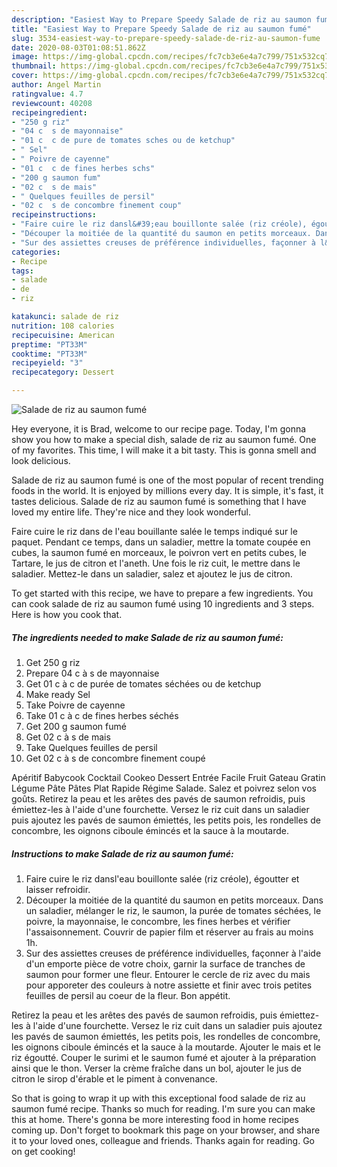 ```yaml
---
description: "Easiest Way to Prepare Speedy Salade de riz au saumon fumé"
title: "Easiest Way to Prepare Speedy Salade de riz au saumon fumé"
slug: 3534-easiest-way-to-prepare-speedy-salade-de-riz-au-saumon-fume
date: 2020-08-03T01:08:51.862Z
image: https://img-global.cpcdn.com/recipes/fc7cb3e6e4a7c799/751x532cq70/salade-de-riz-au-saumon-fume-photo-principale-de-la-recette.jpg
thumbnail: https://img-global.cpcdn.com/recipes/fc7cb3e6e4a7c799/751x532cq70/salade-de-riz-au-saumon-fume-photo-principale-de-la-recette.jpg
cover: https://img-global.cpcdn.com/recipes/fc7cb3e6e4a7c799/751x532cq70/salade-de-riz-au-saumon-fume-photo-principale-de-la-recette.jpg
author: Angel Martin
ratingvalue: 4.7
reviewcount: 40208
recipeingredient:
- "250 g riz"
- "04 c  s de mayonnaise"
- "01 c  c de pure de tomates sches ou de ketchup"
- " Sel"
- " Poivre de cayenne"
- "01 c  c de fines herbes schs"
- "200 g saumon fum"
- "02 c  s de mais"
- " Quelques feuilles de persil"
- "02 c  s de concombre finement coup"
recipeinstructions:
- "Faire cuire le riz dansl&#39;eau bouillonte salée (riz créole), égoutter et laisser refroidir."
- "Découper la moitiée de la quantité du saumon en petits morceaux. Dans un saladier, mélanger le riz, le saumon, la purée de tomates séchées, le poivre, la mayonnaise, le concombre, les fines herbes et vérifier l&#39;assaisonnement. Couvrir de papier film et réserver au frais au moins 1h."
- "Sur des assiettes creuses de préférence individuelles, façonner à l&#39;aide d&#39;un emporte pièce de votre choix, garnir la surface de tranches de saumon pour former une fleur. Entourer le cercle de riz avec du mais pour apporeter des couleurs à notre assiette et finir avec trois petites feuilles de persil au coeur de la fleur. Bon appétit."
categories:
- Recipe
tags:
- salade
- de
- riz

katakunci: salade de riz 
nutrition: 108 calories
recipecuisine: American
preptime: "PT33M"
cooktime: "PT33M"
recipeyield: "3"
recipecategory: Dessert

---
```



![Salade de riz au saumon fumé](https://img-global.cpcdn.com/recipes/fc7cb3e6e4a7c799/751x532cq70/salade-de-riz-au-saumon-fume-photo-principale-de-la-recette.jpg)

Hey everyone, it is Brad, welcome to our recipe page. Today, I'm gonna show you how to make a special dish, salade de riz au saumon fumé. One of my favorites. This time, I will make it a bit tasty. This is gonna smell and look delicious.

Salade de riz au saumon fumé is one of the most popular of recent trending foods in the world. It is enjoyed by millions every day. It is simple, it's fast, it tastes delicious. Salade de riz au saumon fumé is something that I have loved my entire life. They're nice and they look wonderful.

Faire cuire le riz dans de l&#39;eau bouillante salée le temps indiqué sur le paquet. Pendant ce temps, dans un saladier, mettre la tomate coupée en cubes, la saumon fumé en morceaux, le poivron vert en petits cubes, le Tartare, le jus de citron et l&#39;aneth. Une fois le riz cuit, le mettre dans le saladier. Mettez-le dans un saladier, salez et ajoutez le jus de citron.


To get started with this recipe, we have to prepare a few ingredients. You can cook salade de riz au saumon fumé using 10 ingredients and 3 steps. Here is how you cook that.

<!--inarticleads1-->

##### The ingredients needed to make Salade de riz au saumon fumé:

1. Get 250 g riz
1. Prepare 04 c à s de mayonnaise
1. Get 01 c à c de purée de tomates séchées ou de ketchup
1. Make ready  Sel
1. Take  Poivre de cayenne
1. Take 01 c à c de fines herbes séchés
1. Get 200 g saumon fumé
1. Get 02 c à s de mais
1. Take  Quelques feuilles de persil
1. Get 02 c à s de concombre finement coupé


Apéritif Babycook Cocktail Cookeo Dessert Entrée Facile Fruit Gateau Gratin Légume Pâte Pâtes Plat Rapide Régime Salade. Salez et poivrez selon vos goûts. Retirez la peau et les arêtes des pavés de saumon refroidis, puis émiettez-les à l&#39;aide d&#39;une fourchette. Versez le riz cuit dans un saladier puis ajoutez les pavés de saumon émiettés, les petits pois, les rondelles de concombre, les oignons ciboule émincés et la sauce à la moutarde. 

<!--inarticleads2-->

##### Instructions to make Salade de riz au saumon fumé:

1. Faire cuire le riz dansl&#39;eau bouillonte salée (riz créole), égoutter et laisser refroidir.
1. Découper la moitiée de la quantité du saumon en petits morceaux. Dans un saladier, mélanger le riz, le saumon, la purée de tomates séchées, le poivre, la mayonnaise, le concombre, les fines herbes et vérifier l&#39;assaisonnement. Couvrir de papier film et réserver au frais au moins 1h.
1. Sur des assiettes creuses de préférence individuelles, façonner à l&#39;aide d&#39;un emporte pièce de votre choix, garnir la surface de tranches de saumon pour former une fleur. Entourer le cercle de riz avec du mais pour apporeter des couleurs à notre assiette et finir avec trois petites feuilles de persil au coeur de la fleur. Bon appétit.


Retirez la peau et les arêtes des pavés de saumon refroidis, puis émiettez-les à l&#39;aide d&#39;une fourchette. Versez le riz cuit dans un saladier puis ajoutez les pavés de saumon émiettés, les petits pois, les rondelles de concombre, les oignons ciboule émincés et la sauce à la moutarde. Ajouter le mais et le riz égoutté. Couper le surimi et le saumon fumé et ajouter à la préparation ainsi que le thon. Verser la crème fraîche dans un bol, ajouter le jus de citron le sirop d&#39;érable et le piment à convenance. 

So that is going to wrap it up with this exceptional food salade de riz au saumon fumé recipe. Thanks so much for reading. I'm sure you can make this at home. There's gonna be more interesting food in home recipes coming up. Don't forget to bookmark this page on your browser, and share it to your loved ones, colleague and friends. Thanks again for reading. Go on get cooking!
